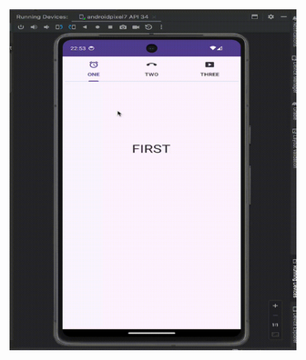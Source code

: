 <img src="https://github.com/kenantasdemir/kotlintablayoutstudy/blob/master/app/src/main/assets/vid1.gif" width="600" height="600"/>
